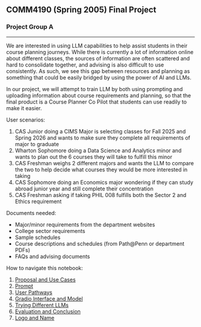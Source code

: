 ## COMM4190 (Spring 2005) Final Project

### Project Group A

----
We are interested in using LLM capabilities to help assist students in their course planning journeys. While there is currently a lot of information online about different classes, the sources of information are often scattered and hard to consolidate together, and advising is also difficult to use consistently. As such, we see this gap between resources and planning as something that could be easily bridged by using the power of AI and LLMs.

In our project, we will attempt to train LLM by both using prompting and uploading information about course requirements and planning, so that the final product is a Course Planner Co Pilot that students can use readily to make it easier.

User scenarios:
1. CAS Junior doing a CIMS Major is selecting classes for Fall 2025 and Spring 2026 and wants to make sure they complete all requirements of major to graduate
2. Wharton Sophomore doing a Data Science and Analytics minor and wants to plan out the 6 courses they will take to fulfill this minor
3. CAS Freshman weighs 2 different majors and wants the LLM to compare the two to help decide what courses they would be more interested in taking 
4. CAS Sophomore doing an Economics major wondering if they can study abroad junior year and still complete their concentration
5. CAS Freshman asking if taking PHIL 008 fulfills both the Sector 2 and Ethics requirement

Documents needed:
* Major/minor requirements from the department websites
* College sector requirements
* Sample schedules
* Course descriptions and schedules (from Path@Penn or department PDFs)
* FAQs and advising documents

How to navigate this notebook:
1. [Proposal and Use Cases](1.ipynb)
2. [Prompt](2.ipynb)
3. [User Pathways](3.ipynb)
4. [Gradio Interface and Model](4.ipynb)
5. [Trying Different LLMs](5.ipynb)
6. [Evaluation and Conclusion](6.ipynb)
7. [Logo and Name](7.ipynb)